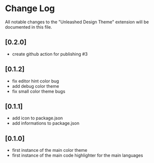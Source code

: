 # Change Log

All notable changes to the "Unleashed Design Theme" extension will be documented in this file.

<!-- Check [Keep a Changelog](http://keepachangelog.com/) for recommendations on how to structure this file. -->

## [0.2.0]

- create github action for publishing #3

## [0.1.2]

- fix editor hint color bug
- add debug color theme
- fix small color theme bugs

## [0.1.1]
- add icon to package.json
- add informations to package.json

## [0.1.0]

- first instance of the main color theme
- first instance of the main code highlighter for the main languages
